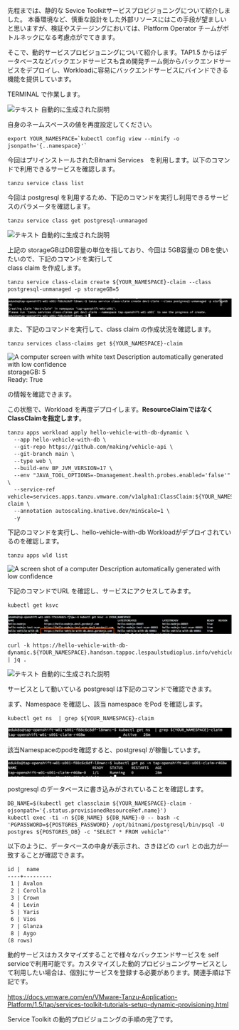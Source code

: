 
先程までは、静的な Sevice
Toolkitサービスプロビジョニングについて紹介しました。
本番環境など、慎重な設計をした外部リソースにはこの手段が望ましいと思いますが、検証やステージングにおいては、Platform
Operator チームがボトルネックになる考慮点がでてきます。

そこで、動的サービスプロビジョニングについて紹介します。TAP1.5
からはデータベースなどバックエンドサービスも含め開発チーム側からバックエンドサービスをデプロイし、Workloadに容易にバックエンドサービスにバインドできる機能を提供しています。

TERMINAL で作業します。

![テキスト
自動的に生成された説明](../media/image2.png)

自身のネームスペースの値を再度設定してください。

```execute
export YOUR_NAMESPACE=`kubectl config view --minify -o jsonpath='{..namespace}'`
```


今回はプリインストールされたBitnami Services　を利用します。以下のコマンドで利用できるサービスを確認します。

```execute
tanzu service class list
```

今回は postgresql
を利用するため、下記のコマンドを実行し利用できるサービスのパラメータを確認します。


```execute
tanzu service class get postgresql-unmanaged
```


![テキスト
自動的に生成された説明](../media/image23.png)

上記の storageGBはDB容量の単位を指しており、今回は 5GB容量の
DBを使いたいので、下記のコマンドを実行して\
class claim を作成します。

```execute
tanzu service class-claim create ${YOUR_NAMESPACE}-claim --class postgresql-unmanaged -p storageGB=5
```

![](../media/image24.png)

また、下記のコマンドを実行して、class claim の作成状況を確認します。

```execute
tanzu services class-claims get ${YOUR_NAMESPACE}-claim  
```


![A computer screen with white text Description automatically generated
with low confidence](../media/image25.png)\
storageGB: 5\
Ready: True

の情報を確認できます。

この状態で、Workload
を再度デプロイします。**ResourceClaimではなくClassClaimを指定します**。

```execute
tanzu apps workload apply hello-vehicle-with-db-dynamic \
  --app hello-vehicle-with-db \
  --git-repo https://github.com/making/vehicle-api \
  --git-branch main \
  --type web \
  --build-env BP_JVM_VERSION=17 \
  --env "JAVA_TOOL_OPTIONS=-Dmanagement.health.probes.enabled='false'" \
  --service-ref vehicle=services.apps.tanzu.vmware.com/v1alpha1:ClassClaim:${YOUR_NAMESPACE}-claim \
  --annotation autoscaling.knative.dev/minScale=1 \
  -y
```


下記のコマンドを実行し、hello-vehicle-with-db
Workloadがデプロイされているのを確認します。

```execute
tanzu apps wld list
```


![A screen shot of a computer Description automatically generated with
low confidence](../media/image26.png)

下記のコマンドでURL を確認し、サービスにアクセスしてみます。

```execute
kubectl get ksvc
```

![](../media/image27.png)

```execute
curl -k https://hello-vehicle-with-db-dynamic.${YOUR_NAMESPACE}.handson.tappoc.lespaulstudioplus.info/vehicles  | jq .
```

![テキスト
自動的に生成された説明](../media/image28.png)

サービスとして動いている
postgresql は下記のコマンドで確認できます。

まず、Namespace を確認し、該当 namespace をPod を確認します。

```execute
kubectl get ns  | grep ${YOUR_NAMESPACE}-claim
```

![](../media/image29.png)

該当Namespaceのpodを確認すると、postgresql が稼働しています。

![](../media/image30.png)

postgresql のデータベースに書き込みがされていることを確認します。

```execute
DB_NAME=$(kubectl get classclaim ${YOUR_NAMESPACE}-claim -ojsonpath='{.status.provisionedResourceRef.name}')
kubectl exec -ti -n ${DB_NAME} ${DB_NAME}-0 -- bash -c 'PGPASSWORD=${POSTGRES_PASSWORD} /opt/bitnami/postgresql/bin/psql -U postgres ${POSTGRES_DB} -c "SELECT * FROM vehicle"'
```

以下のように、データベースの中身が表示され、さきほどの `curl` との出力が一致することが確認できます。

```
id |  name   
----+---------
 1 | Avalon
 2 | Corolla
 3 | Crown
 4 | Levin
 5 | Yaris
 6 | Vios
 7 | Glanza
 8 | Aygo
(8 rows)
```

動的サービスはカスタマイズすることで様々なバックエンドサービスを self
serviceで利用可能です。カスタマイズした動的プロビジョニングサービスとして利用したい場合は、個別にサービスを登録する必要があります。関連手順は下記です。\
\
<https://docs.vmware.com/en/VMware-Tanzu-Application-Platform/1.5/tap/services-toolkit-tutorials-setup-dynamic-provisioning.html>

Service Toolkit の動的プロビジョニングの手順の完了です。

